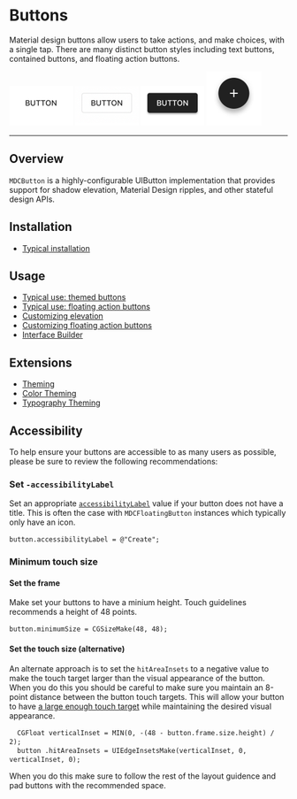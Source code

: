 # Buttons

<!-- badges -->

Material design buttons allow users to take actions, and make choices, with a single tap. There are
many distinct button styles including text buttons, contained buttons, and floating action buttons.

<img src="assets/text.gif" alt="An animation showing a Material Design text button." width="115"> <img src="assets/outlined.gif" alt="An animation showing a Material Design outlined button." width="115"> <img src="assets/contained.gif" alt="An animation showing a Material Design contained button." width="115"> <img src="assets/fab.gif" alt="An animation showing a Material Design floating action button." width="99">

<!-- design-and-api -->

<!-- toc -->

- - -

## Overview

`MDCButton` is a highly-configurable UIButton implementation that provides support for shadow
elevation, Material Design ripples, and other stateful design APIs.

## Installation

- [Typical installation](../../../docs/component-installation.md)

## Usage

- [Typical use: themed buttons](typical-use-themed-buttons.md)
- [Typical use: floating action buttons](typical-use-floating-action-buttons.md)
- [Customizing elevation](customizing-elevation.md)
- [Customizing floating action buttons](customizing-floating-action-buttons.md)
- [Interface Builder](interface-builder.md)

## Extensions

- [Theming](theming.md)
- [Color Theming](color-theming.md)
- [Typography Theming](typography-theming.md)


## Accessibility

To help ensure your buttons are accessible to as many users as possible, please be sure to review
the following recommendations:

### Set `-accessibilityLabel`
Set an appropriate
[`accessibilityLabel`](https://developer.apple.com/documentation/uikit/uiaccessibilityelement/1619577-accessibilitylabel)
value if your button does not have a title. This is often the case with `MDCFloatingButton`
instances which typically only have an icon.
```
button.accessibilityLabel = @"Create";
```

### Minimum touch size

#### Set the frame
Make set your buttons to have a minium height. Touch guidelines recommends a height of 48 points.
```
button.minimumSize = CGSizeMake(48, 48);
```

#### Set the touch size (alternative)

An alternate approach is to set the `hitAreaInsets` to a negative value to make the touch target
larger than the visual appearance of the button. When you do this you should be careful to make sure
you maintain an 8-point distance between the button touch targets. This will allow your button to
have [a large enough touch
target](https://material.io/design/layout/spacing-methods.html#touch-click-targets) while
maintaining the desired visual appearance.

```
  CGFloat verticalInset = MIN(0, -(48 - button.frame.size.height) / 2);
  button .hitAreaInsets = UIEdgeInsetsMake(verticalInset, 0, verticalInset, 0);

```
When you do this make sure to follow the rest of the layout guidence and pad buttons with the
recommended space.

